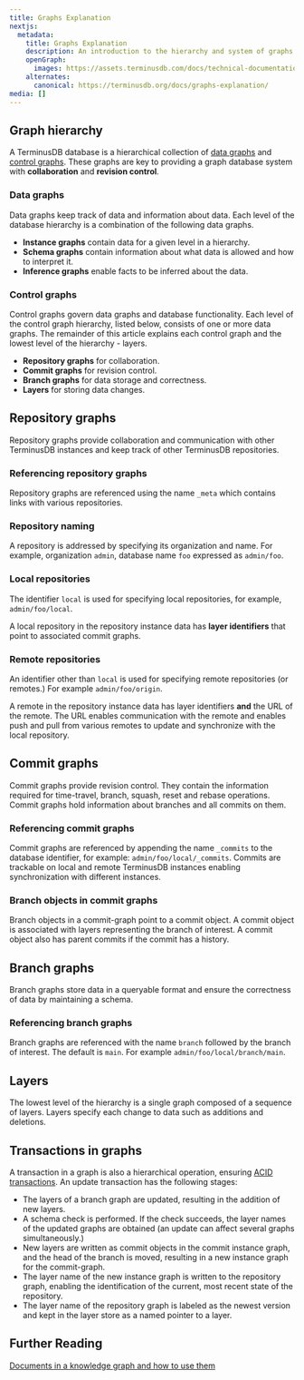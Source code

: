 ```yaml
---
title: Graphs Explanation
nextjs:
  metadata:
    title: Graphs Explanation
    description: An introduction to the hierarchy and system of graphs used by TerminusDB for collaboration and revision control.
    openGraph:
      images: https://assets.terminusdb.com/docs/technical-documentation-terminuscms-og.png
    alternates:
      canonical: https://terminusdb.org/docs/graphs-explanation/
media: []
---
```


## Graph hierarchy

A TerminusDB database is a hierarchical collection of [data graphs](#datagraphs) and [control graphs](#controlgraphs). These graphs are key to providing a graph database system with **collaboration** and **revision control**.

### Data graphs

Data graphs keep track of data and information about data. Each level of the database hierarchy is a combination of the following data graphs.

*   **Instance graphs** contain data for a given level in a hierarchy.
*   **Schema graphs** contain information about what data is allowed and how to interpret it.
*   **Inference graphs** enable facts to be inferred about the data.

### Control graphs

Control graphs govern data graphs and database functionality. Each level of the control graph hierarchy, listed below, consists of one or more data graphs. The remainder of this article explains each control graph and the lowest level of the hierarchy - layers.

*   **Repository graphs** for collaboration.
*   **Commit graphs** for revision control.
*   **Branch graphs** for data storage and correctness.
*   **Layers** for storing data changes.

## Repository graphs

Repository graphs provide collaboration and communication with other TerminusDB instances and keep track of other TerminusDB repositories.

### Referencing repository graphs

Repository graphs are referenced using the name `_meta` which contains links with various repositories.

### Repository naming

A repository is addressed by specifying its organization and name. For example, organization `admin`, database name `foo` expressed as `admin/foo`.

### Local repositories

The identifier `local` is used for specifying local repositories, for example, `admin/foo/local`.

A local repository in the repository instance data has **layer identifiers** that point to associated commit graphs.

### Remote repositories

An identifier other than `local` is used for specifying remote repositories (or remotes.) For example `admin/foo/origin`.

A remote in the repository instance data has layer identifiers **and** the URL of the remote. The URL enables communication with the remote and enables push and pull from various remotes to update and synchronize with the local repository.

## Commit graphs

Commit graphs provide revision control. They contain the information required for time-travel, branch, squash, reset and rebase operations. Commit graphs hold information about branches and all commits on them.

### Referencing commit graphs

Commit graphs are referenced by appending the name `_commits` to the database identifier, for example: `admin/foo/local/_commits`. Commits are trackable on local and remote TerminusDB instances enabling synchronization with different instances.

### Branch objects in commit graphs

Branch objects in a commit-graph point to a commit object. A commit object is associated with layers representing the branch of interest. A commit object also has parent commits if the commit has a history.

## Branch graphs

Branch graphs store data in a queryable format and ensure the correctness of data by maintaining a schema.

### Referencing branch graphs

Branch graphs are referenced with the name `branch` followed by the branch of interest. The default is `main`. For example `admin/foo/local/branch/main`.

## Layers

The lowest level of the hierarchy is a single graph composed of a sequence of layers. Layers specify each change to data such as additions and deletions.

## Transactions in graphs

A transaction in a graph is also a hierarchical operation, ensuring [ACID transactions](/docs/acid-transactions-explanation/). An update transaction has the following stages:

*   The layers of a branch graph are updated, resulting in the addition of new layers.
*   A schema check is performed. If the check succeeds, the layer names of the updated graphs are obtained (an update can affect several graphs simultaneously.)
*   New layers are written as commit objects in the commit instance graph, and the head of the branch is moved, resulting in a new instance graph for the commit-graph.
*   The layer name of the new instance graph is written to the repository graph, enabling the identification of the current, most recent state of the repository.
*   The layer name of the repository graph is labeled as the newest version and kept in the layer store as a named pointer to a layer.

## Further Reading

[Documents in a knowledge graph and how to use them](/docs/documents-explanation/)